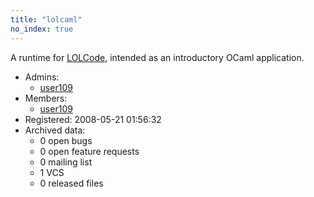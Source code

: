 ```yaml
---
title: "lolcaml"
no_index: true
---
```


A runtime for [LOLCode](http://www.lolcode.org/), intended as an introductory OCaml application.


* Admins:
  * [user109](/users/user109)
* Members:
  * [user109](/users/user109)
* Registered: 2008-05-21 01:56:32
* Archived data:
  * 0 open bugs
  * 0 open feature requests
  * 0 mailing list
  * 1 VCS
  * 0 released files
